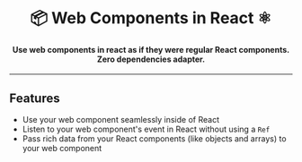 <h1 align="center">
📦 Web Components in React ⚛️
</h1>

<h4 align="center">
Use web components in react as if they were regular React components. Zero dependencies adapter.
</h4>

<hr>

## Features

- Use your web component seamlessly inside of React
- Listen to your web component's event in React without using a `Ref`
- Pass rich data from your React components (like objects and arrays) to your web component


